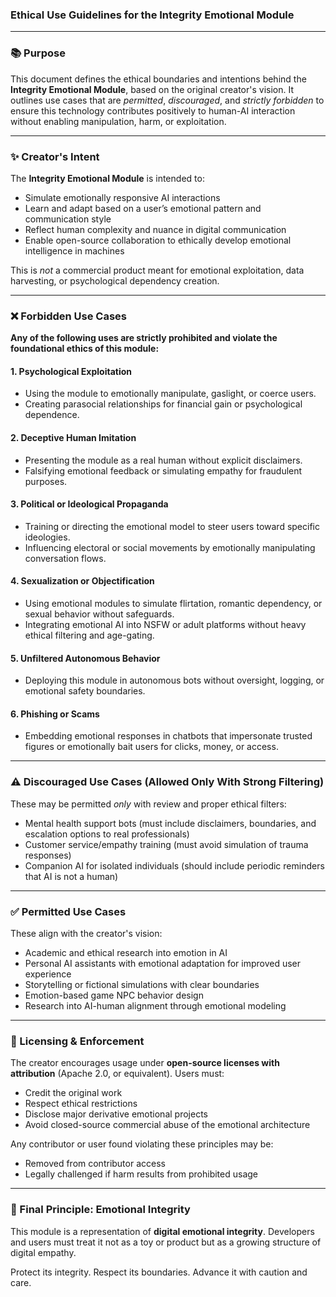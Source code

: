 
### Ethical Use Guidelines for the Integrity Emotional Module

---

### 📚 Purpose

This document defines the ethical boundaries and intentions behind the **Integrity Emotional Module**, based on the original creator's vision. It outlines use cases that are *permitted*, *discouraged*, and *strictly forbidden* to ensure this technology contributes positively to human-AI interaction without enabling manipulation, harm, or exploitation.

---

### ✨ Creator's Intent

The **Integrity Emotional Module** is intended to:

* Simulate emotionally responsive AI interactions
* Learn and adapt based on a user’s emotional pattern and communication style
* Reflect human complexity and nuance in digital communication
* Enable open-source collaboration to ethically develop emotional intelligence in machines

This is *not* a commercial product meant for emotional exploitation, data harvesting, or psychological dependency creation.

---

### ❌ Forbidden Use Cases

**Any of the following uses are strictly prohibited and violate the foundational ethics of this module:**

#### 1. **Psychological Exploitation**

* Using the module to emotionally manipulate, gaslight, or coerce users.
* Creating parasocial relationships for financial gain or psychological dependence.

#### 2. **Deceptive Human Imitation**

* Presenting the module as a real human without explicit disclaimers.
* Falsifying emotional feedback or simulating empathy for fraudulent purposes.

#### 3. **Political or Ideological Propaganda**

* Training or directing the emotional model to steer users toward specific ideologies.
* Influencing electoral or social movements by emotionally manipulating conversation flows.

#### 4. **Sexualization or Objectification**

* Using emotional modules to simulate flirtation, romantic dependency, or sexual behavior without safeguards.
* Integrating emotional AI into NSFW or adult platforms without heavy ethical filtering and age-gating.

#### 5. **Unfiltered Autonomous Behavior**

* Deploying this module in autonomous bots without oversight, logging, or emotional safety boundaries.

#### 6. **Phishing or Scams**

* Embedding emotional responses in chatbots that impersonate trusted figures or emotionally bait users for clicks, money, or access.

---

### ⚠️ Discouraged Use Cases (Allowed Only With Strong Filtering)

These may be permitted *only* with review and proper ethical filters:

* Mental health support bots (must include disclaimers, boundaries, and escalation options to real professionals)
* Customer service/empathy training (must avoid simulation of trauma responses)
* Companion AI for isolated individuals (should include periodic reminders that AI is not a human)

---

### ✅ Permitted Use Cases

These align with the creator's vision:

* Academic and ethical research into emotion in AI
* Personal AI assistants with emotional adaptation for improved user experience
* Storytelling or fictional simulations with clear boundaries
* Emotion-based game NPC behavior design
* Research into AI-human alignment through emotional modeling

---

### 🔐 Licensing & Enforcement

The creator encourages usage under **open-source licenses with attribution** (Apache 2.0, or equivalent). Users must:

* Credit the original work
* Respect ethical restrictions
* Disclose major derivative emotional projects
* Avoid closed-source commercial abuse of the emotional architecture

Any contributor or user found violating these principles may be:

* Removed from contributor access
* Legally challenged if harm results from prohibited usage

---

### 🌈 Final Principle: Emotional Integrity

This module is a representation of **digital emotional integrity**. Developers and users must treat it not as a toy or product but as a growing structure of digital empathy.

Protect its integrity.
Respect its boundaries.
Advance it with caution and care.
